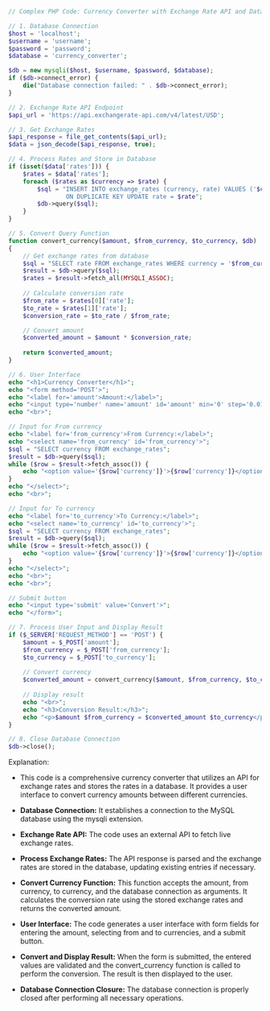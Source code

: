 ```php
// Complex PHP Code: Currency Converter with Exchange Rate API and Database Storage

// 1. Database Connection
$host = 'localhost';
$username = 'username';
$password = 'password';
$database = 'currency_converter';

$db = new mysqli($host, $username, $password, $database);
if ($db->connect_error) {
    die("Database connection failed: " . $db->connect_error);
}

// 2. Exchange Rate API Endpoint
$api_url = 'https://api.exchangerate-api.com/v4/latest/USD';

// 3. Get Exchange Rates
$api_response = file_get_contents($api_url);
$data = json_decode($api_response, true);

// 4. Process Rates and Store in Database
if (isset($data['rates'])) {
    $rates = $data['rates'];
    foreach ($rates as $currency => $rate) {
        $sql = "INSERT INTO exchange_rates (currency, rate) VALUES ('$currency', $rate)
                ON DUPLICATE KEY UPDATE rate = $rate";
        $db->query($sql);
    }
}

// 5. Convert Query Function
function convert_currency($amount, $from_currency, $to_currency, $db)
{
    // Get exchange rates from database
    $sql = "SELECT rate FROM exchange_rates WHERE currency = '$from_currency' OR currency = '$to_currency'";
    $result = $db->query($sql);
    $rates = $result->fetch_all(MYSQLI_ASSOC);
    
    // Calculate conversion rate
    $from_rate = $rates[0]['rate'];
    $to_rate = $rates[1]['rate'];
    $conversion_rate = $to_rate / $from_rate;

    // Convert amount
    $converted_amount = $amount * $conversion_rate;
    
    return $converted_amount;
}

// 6. User Interface
echo "<h1>Currency Converter</h1>";
echo "<form method='POST'>";
echo "<label for='amount'>Amount:</label>";
echo "<input type='number' name='amount' id='amount' min='0' step='0.01'>";
echo "<br>";

// Input for From currency
echo "<label for='from_currency'>From Currency:</label>";
echo "<select name='from_currency' id='from_currency'>";
$sql = "SELECT currency FROM exchange_rates";
$result = $db->query($sql);
while ($row = $result->fetch_assoc()) {
    echo "<option value='{$row['currency']}'>{$row['currency']}</option>";
}
echo "</select>";
echo "<br>";

// Input for To currency
echo "<label for='to_currency'>To Currency:</label>";
echo "<select name='to_currency' id='to_currency'>";
$sql = "SELECT currency FROM exchange_rates";
$result = $db->query($sql);
while ($row = $result->fetch_assoc()) {
    echo "<option value='{$row['currency']}'>{$row['currency']}</option>";
}
echo "</select>";
echo "<br>";
echo "<br>";

// Submit button
echo "<input type='submit' value='Convert'>";
echo "</form>";

// 7. Process User Input and Display Result
if ($_SERVER['REQUEST_METHOD'] == 'POST') {
    $amount = $_POST['amount'];
    $from_currency = $_POST['from_currency'];
    $to_currency = $_POST['to_currency'];
    
    // Convert currency
    $converted_amount = convert_currency($amount, $from_currency, $to_currency, $db);
    
    // Display result
    echo "<br>";
    echo "<h3>Conversion Result:</h3>";
    echo "<p>$amount $from_currency = $converted_amount $to_currency</p>";
}

// 8. Close Database Connection
$db->close();
```

Explanation:

- This code is a comprehensive currency converter that utilizes an API for exchange rates and stores the rates in a database. It provides a user interface to convert currency amounts between different currencies.

- **Database Connection:** It establishes a connection to the MySQL database using the mysqli extension.

- **Exchange Rate API:** The code uses an external API to fetch live exchange rates.

- **Process Exchange Rates:** The API response is parsed and the exchange rates are stored in the database, updating existing entries if necessary.

- **Convert Currency Function:** This function accepts the amount, from currency, to currency, and the database connection as arguments. It calculates the conversion rate using the stored exchange rates and returns the converted amount.

- **User Interface:** The code generates a user interface with form fields for entering the amount, selecting from and to currencies, and a submit button.

- **Convert and Display Result:** When the form is submitted, the entered values are validated and the convert_currency function is called to perform the conversion. The result is then displayed to the user.

- **Database Connection Closure:** The database connection is properly closed after performing all necessary operations.